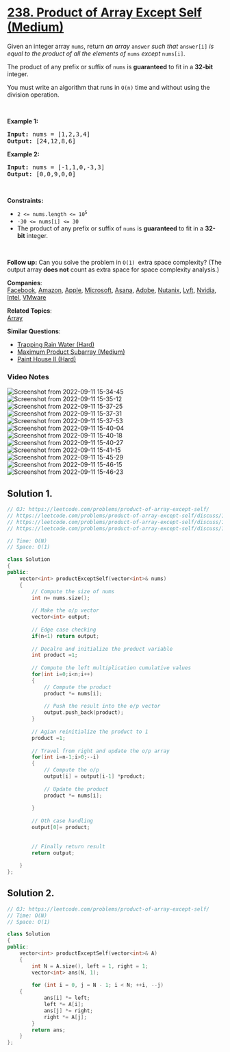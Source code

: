 # [238. Product of Array Except Self (Medium)](https://leetcode.com/problems/product-of-array-except-self/)

<p>Given an integer array <code>nums</code>, return <em>an array</em> <code>answer</code> <em>such that</em> <code>answer[i]</code> <em>is equal to the product of all the elements of</em> <code>nums</code> <em>except</em> <code>nums[i]</code>.</p>

<p>The product of any prefix or suffix of <code>nums</code> is <strong>guaranteed</strong> to fit in a <strong>32-bit</strong> integer.</p>

<p>You must write an algorithm that runs in&nbsp;<code>O(n)</code>&nbsp;time and without using the division operation.</p>

<p>&nbsp;</p>
<p><strong>Example 1:</strong></p>
<pre><strong>Input:</strong> nums = [1,2,3,4]
<strong>Output:</strong> [24,12,8,6]
</pre><p><strong>Example 2:</strong></p>
<pre><strong>Input:</strong> nums = [-1,1,0,-3,3]
<strong>Output:</strong> [0,0,9,0,0]
</pre>
<p>&nbsp;</p>
<p><strong>Constraints:</strong></p>

<ul>
	<li><code>2 &lt;= nums.length &lt;= 10<sup>5</sup></code></li>
	<li><code>-30 &lt;= nums[i] &lt;= 30</code></li>
	<li>The product of any prefix or suffix of <code>nums</code> is <strong>guaranteed</strong> to fit in a <strong>32-bit</strong> integer.</li>
</ul>

<p>&nbsp;</p>
<p><strong>Follow up:</strong>&nbsp;Can you solve the problem in <code>O(1)&nbsp;</code>extra&nbsp;space complexity? (The output array <strong>does not</strong> count as extra space for space complexity analysis.)</p>


**Companies**:  
[Facebook](https://leetcode.com/company/facebook), [Amazon](https://leetcode.com/company/amazon), [Apple](https://leetcode.com/company/apple), [Microsoft](https://leetcode.com/company/microsoft), [Asana](https://leetcode.com/company/asana), [Adobe](https://leetcode.com/company/adobe), [Nutanix](https://leetcode.com/company/nutanix), [Lyft](https://leetcode.com/company/lyft), [Nvidia](https://leetcode.com/company/nvidia), [Intel](https://leetcode.com/company/intel), [VMware](https://leetcode.com/company/vmware)

**Related Topics**:  
[Array](https://leetcode.com/tag/array/)

**Similar Questions**:
* [Trapping Rain Water (Hard)](https://leetcode.com/problems/trapping-rain-water/)
* [Maximum Product Subarray (Medium)](https://leetcode.com/problems/maximum-product-subarray/)
* [Paint House II (Hard)](https://leetcode.com/problems/paint-house-ii/)

### Video Notes

![Screenshot from 2022-09-11 15-34-45](https://user-images.githubusercontent.com/37560890/189522727-fa3cf7c7-e76b-44d5-901f-0eb9aabfe4f0.png)
![Screenshot from 2022-09-11 15-35-12](https://user-images.githubusercontent.com/37560890/189522730-c09c92cd-1c88-442a-8b60-90bad94bdcde.png)
![Screenshot from 2022-09-11 15-37-25](https://user-images.githubusercontent.com/37560890/189522734-da2d181d-362f-496b-b48d-b353d25ba4da.png)
![Screenshot from 2022-09-11 15-37-31](https://user-images.githubusercontent.com/37560890/189522736-0d205279-f000-485c-8142-c99daab3206c.png)
![Screenshot from 2022-09-11 15-37-53](https://user-images.githubusercontent.com/37560890/189522740-91c61e6b-50f1-4ea1-890e-4facdc01f1e1.png)
![Screenshot from 2022-09-11 15-40-04](https://user-images.githubusercontent.com/37560890/189522743-06f0305a-1314-44ce-9e48-49694d629874.png)
![Screenshot from 2022-09-11 15-40-18](https://user-images.githubusercontent.com/37560890/189522746-4b6b4b10-593b-4c13-a67e-eac7399f6ff8.png)
![Screenshot from 2022-09-11 15-40-27](https://user-images.githubusercontent.com/37560890/189522749-121226d1-d026-456a-ba44-a29559f146b4.png)
![Screenshot from 2022-09-11 15-41-15](https://user-images.githubusercontent.com/37560890/189522750-4b84a97f-9f79-4ca7-a216-fd0dfc9e772f.png)
![Screenshot from 2022-09-11 15-45-29](https://user-images.githubusercontent.com/37560890/189522752-139b37d7-4aea-4e99-a6bb-fdaf8dbd6ed5.png)
![Screenshot from 2022-09-11 15-46-15](https://user-images.githubusercontent.com/37560890/189522754-9d825b44-d0c9-4138-ab78-13356bc68952.png)
![Screenshot from 2022-09-11 15-46-23](https://user-images.githubusercontent.com/37560890/189522755-70cd1cf6-9815-479c-92f9-b965c2c0b743.png)


## Solution 1.

```cpp
// OJ: https://leetcode.com/problems/product-of-array-except-self/
// https://leetcode.com/problems/product-of-array-except-self/discuss/1597959/c%2B%2B-or-discussing-all-solutions-or-explaining-in-detail-with-image-or
// https://leetcode.com/problems/product-of-array-except-self/discuss/1018111/C%2B%2B-simple-1-pass2-pass-solutions-O(n)-time-O(1)-space-faster-than-99
// https://leetcode.com/problems/product-of-array-except-self/discuss/1597994/C%2B%2BPython-4-Simple-Solutions-w-Explanation-or-Prefix-and-Suffix-product-O(1)-space-approach

// Time: O(N)
// Space: O(1)

class Solution 
{
public:
    vector<int> productExceptSelf(vector<int>& nums) 
    {
        // Compute the size of nums
        int n= nums.size();
        
        // Make the o/p vector
        vector<int> output;
        
        // Edge case checking
        if(n<1) return output;
        
        // Decalre and initialize the product variable
        int product =1;
        
        // Compute the left multiplication cumulative values
        for(int i=0;i<n;i++)
        {
            // Compute the product
            product *= nums[i];
            
            // Push the result into the o/p vector
            output.push_back(product);
        }
        
        // Agian reinitialize the product to 1
        product =1;
        
        // Travel from right and update the o/p array
        for(int i=n-1;i>0;--i)
        {
            // Compute the o/p
            output[i] = output[i-1] *product;
            
            // Update the product
            product *= nums[i];
            
        }
        
        // Oth case handling
        output[0]= product;
        
        
        // Finally return result
        return output;
        
    }
};
```

## Solution 2.

```cpp
// OJ: https://leetcode.com/problems/product-of-array-except-self/
// Time: O(N)
// Space: O(1)

class Solution 
{
public:
    vector<int> productExceptSelf(vector<int>& A) 
    {
        int N = A.size(), left = 1, right = 1;
        vector<int> ans(N, 1);
    
    	for (int i = 0, j = N - 1; i < N; ++i, --j) 
	{
            ans[i] *= left;
            left *= A[i];
            ans[j] *= right;
            right *= A[j];
        }
        return ans;
    }
};
```
